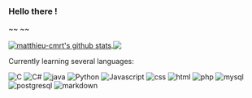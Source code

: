 ### Hello there !
 ~~ ~~
 

<a href="https://github.com/matthieu-cmrt/github-readme-stats">
  <img align="center" src="https://github-readme-stats.vercel.app/api?username=matthieu-cmrt&show_icons=true&include_all_commits=true&theme=onedark" alt="matthieu-cmrt's github stats" />
</a>

<a href="https://github.com/matthieu-cmrt/github-readme-stats">
  <img align="center" src="https://github-readme-stats.vercel.app/api/top-langs/?username=matthieu-cmrt&layout=compact&theme=onedark" />
</a>

Currently learning several languages: 

<p>
<img alt="C" src="https://img.shields.io/badge/C-00599C?style=for-the-badge&logo=c&logoColor=white" />
<img alt="C#" src="https://img.shields.io/badge/C%2B%2B-c?style=for-the-badge&logo=c%2B%2B&logoColor=white" />
<img alt="java" src="https://img.shields.io/badge/java-3776AB?style=for-the-badge&logo=java&logoColor=white" />
<img alt="Python" src="https://img.shields.io/badge/Python-3776AB?style=for-the-badge&logo=python&logoColor=white" />
<img alt="Javascript" src="https://img.shields.io/badge/JavaScript-F7DF1E?style=for-the-badge&logo=javascript&logoColor=black" />
<img alt="css" src="https://img.shields.io/badge/CSS3-1572B6?style=for-the-badge&logo=css3&logoColor=white" />
<img alt="html" src="https://img.shields.io/badge/HTML5-c?style=for-the-badge&logo=html5&logoColor=white" />
<img alt="php" src="https://img.shields.io/badge/PHP-E34F26?style=for-the-badge&logo=php&logoColor=white" />
<img alt="mysql" src="https://img.shields.io/badge/MYSQL-3776AB?style=for-the-badge&logo=mysql&logoColor=white" />
<img alt="postgresql" src="https://img.shields.io/badge/postgresql-3776AB?style=for-the-badge&logo=postgresql&logoColor=white" />
<img alt="markdown" src="https://img.shields.io/badge/Markdown-000000?style=for-the-badge&logo=markdown&logoColor=white" />
</p>
